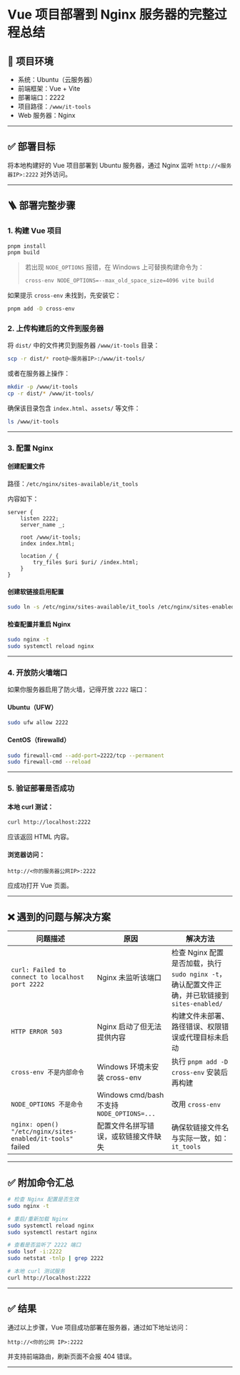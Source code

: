 # Vue 项目部署到 Nginx 服务器的完整过程总结

## 🧱 项目环境

- 系统：Ubuntu（云服务器）
- 前端框架：Vue + Vite
- 部署端口：2222
- 项目路径：`/www/it-tools`
- Web 服务器：Nginx

---

## ✅ 部署目标

将本地构建好的 Vue 项目部署到 Ubuntu 服务器，通过 Nginx 监听 `http://<服务器IP>:2222` 对外访问。

---

## 🪜 部署完整步骤

### 1. 构建 Vue 项目

```bash
pnpm install
pnpm build
```

> 若出现 `NODE_OPTIONS` 报错，在 Windows 上可替换构建命令为：
>
> ```bash
> cross-env NODE_OPTIONS=--max_old_space_size=4096 vite build
> ```

如果提示 `cross-env` 未找到，先安装它：

```bash
pnpm add -D cross-env
```

### 2. 上传构建后的文件到服务器

将 `dist/` 中的文件拷贝到服务器 `/www/it-tools` 目录：

```bash
scp -r dist/* root@<服务器IP>:/www/it-tools/
```

或者在服务器上操作：

```bash
mkdir -p /www/it-tools
cp -r dist/* /www/it-tools/
```

确保该目录包含 `index.html`、`assets/` 等文件：

```bash
ls /www/it-tools
```

---

### 3. 配置 Nginx

#### 创建配置文件

路径：`/etc/nginx/sites-available/it_tools`

内容如下：

```nginx
server {
    listen 2222;
    server_name _;

    root /www/it-tools;
    index index.html;

    location / {
        try_files $uri $uri/ /index.html;
    }
}
```

#### 创建软链接启用配置

```bash
sudo ln -s /etc/nginx/sites-available/it_tools /etc/nginx/sites-enabled/it_tools
```

#### 检查配置并重启 Nginx

```bash
sudo nginx -t
sudo systemctl reload nginx
```

---

### 4. 开放防火墙端口

如果你服务器启用了防火墙，记得开放 `2222` 端口：

#### Ubuntu（UFW）

```bash
sudo ufw allow 2222
```

#### CentOS（firewalld）

```bash
sudo firewall-cmd --add-port=2222/tcp --permanent
sudo firewall-cmd --reload
```

---

### 5. 验证部署是否成功

#### 本地 curl 测试：

```bash
curl http://localhost:2222
```

应该返回 HTML 内容。

#### 浏览器访问：

```
http://<你的服务器公网IP>:2222
```

应成功打开 Vue 页面。

---

## ❌ 遇到的问题与解决方案

| 问题描述 | 原因 | 解决方法 |
|----------|------|-----------|
| `curl: Failed to connect to localhost port 2222` | Nginx 未监听该端口 | 检查 Nginx 配置是否加载，执行 `sudo nginx -t`，确认配置文件正确，并已软链接到 `sites-enabled/` |
| `HTTP ERROR 503` | Nginx 启动了但无法提供内容 | 构建文件未部署、路径错误、权限错误或代理目标未启动 |
| `cross-env 不是内部命令` | Windows 环境未安装 cross-env | 执行 `pnpm add -D cross-env` 安装后再构建 |
| `NODE_OPTIONS 不是命令` | Windows cmd/bash 不支持 `NODE_OPTIONS=...` | 改用 `cross-env` |
| `nginx: open() "/etc/nginx/sites-enabled/it-tools"` failed | 配置文件名拼写错误，或软链接文件缺失 | 确保软链接文件名与实际一致，如：`it_tools` |

---

## ✅ 附加命令汇总

```bash
# 检查 Nginx 配置是否生效
sudo nginx -t

# 重启/重新加载 Nginx
sudo systemctl reload nginx
sudo systemctl restart nginx

# 查看是否监听了 2222 端口
sudo lsof -i:2222
sudo netstat -tnlp | grep 2222

# 本地 curl 测试服务
curl http://localhost:2222
```

---

## ✅ 结果

通过以上步骤，Vue 项目成功部署在服务器，通过如下地址访问：

```
http://<你的公网 IP>:2222
```

并支持前端路由，刷新页面不会报 404 错误。

---